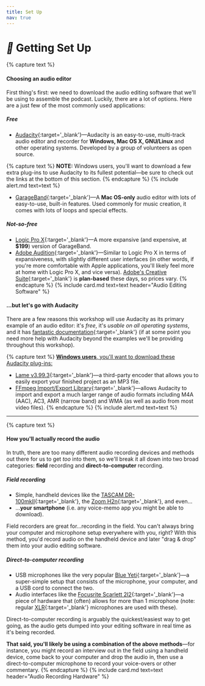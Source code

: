 ```yaml
---
title: Set Up
nav: true
--- 
```


# <i style='color:black;' class='fas'>&#xf0ad;</i> Getting Set Up

{% capture text %}
#### Choosing an audio editor

First thing's first: we need to download the audio editing software that we'll be using to assemble the podcast. Luckily, there are a lot of options. Here are a just few of the most commonly used applications:

##### Free

- [Audacity](https://github.com){:target='_blank'}—Audacity is an easy-to-use, multi-track audio editor and recorder for **Windows, Mac OS X, GNU/Linux** and other operating systems. Developed by a group of volunteers as open source.

{% capture text %}
**NOTE:** Windows users, you'll want to download a few extra plug-ins to use Audacity to its fullest potential—be sure to check out the links at the bottom of this section.
{% endcapture %}
{% include alert.md text=text %}

- [GarageBand](https://itunes.apple.com/us/app/garageband/id682658836?mt=12&ls=1){:target='_blank'}—A **Mac OS-only** audio editor with lots of easy-to-use, built-in features. Used commonly for music creation, it comes with lots of loops and special effects.

##### Not-so-free

- [Logic Pro X](https://itunes.apple.com/us/app/logic-pro-x/id634148309?mt=12){:target='_blank'}—A more expansive (and expensive, at **$199**) version of GarageBand. 
- [Adobe Audition](https://www.adobe.com/products/audition.html?sdid=KKQPG&mv=search&ef_id=EAIaIQobChMI4_OotaDs4QIVrB-tBh2q9g2PEAAYASAAEgLfh_D_BwE:G:s&s_kwcid=AL!3085!3!332933959191!e!!g!!adobe%20audition&gclid=EAIaIQobChMI4_OotaDs4QIVrB-tBh2q9g2PEAAYASAAEgLfh_D_BwE){:target='_blank'}—Similar to Logic Pro X in terms of expansiveness, with slightly different user interfaces (in other words, if you're more comfortable with Apple applications, you'll likely feel more at home with Logic Pro X, and vice versa). [Adobe's Creative Suite](https://www.adobe.com/creativecloud/plans.html?single_app=audition&promoid=KTKAY){:target='_blank'} is **plan-based** these days, so prices vary.
{% endcapture %}
{% include card.md text=text header="Audio Editing Software" %}

#### ...but let's go with **Audacity**

There are a few reasons this workshop will use Audacity as its primary example of an audio editor: it's *free*, it's *usable on all operating systems*, and it has [fantastic documentation](https://manual.audacityteam.org/){:target='_blank'} (if at some point you need more help with Audacity beyond the examples we'll be providing throughout this workshop).  

{% capture text %}
<u><strong>Windows users</strong>, you'll want to download these Audacity plug-ins:</u>
- [Lame v3.99.3](https://manual.audacityteam.org/man/installing_and_updating_audacity_on_windows.html#winlame){:target='_blank'}—a third-party encoder that allows you to easily export your finished project as an MP3 file.
- [FFmpeg Import/Export Library](https://manual.audacityteam.org/man/installing_and_updating_audacity_on_windows.html#winff){:target='_blank'}—allows Audacity to import and export a much larger range of audio formats including M4A (AAC), AC3, AMR (narrow band) and WMA (as well as audio from most video files).
{% endcapture %}
{% include alert.md text=text %}
---
{% capture text %}

#### How you'll actually record the audio

In truth, there are too many different audio recording devices and methods out there for us to get *too* into them, so we'll break it all down into two broad categories: **field** recording and **direct-to-computer** recording.

##### Field recording

- Simple, handheld devices like the [TASCAM DR-100mkII](https://www.amazon.com/dp/B006JVNTXO/?tag=1010128-20){:target='_blank'}, the [Zoom H2n](https://www.amazon.com/dp/B005CQ2ZY6/?tag=1010128-20){:target='_blank'}, and even... 
- ...**your smartphone** (i.e. any voice-memo app you might be able to download).

Field recorders are great for...recording in the field. You can't always bring your computer and microphone setup everywhere with you, right? With this method, you'd record audio on the handheld device and later "drag & drop" them into your audio editing software.

##### Direct-to-computer recording

- USB microphones like the very popular [Blue Yeti](https://www.bluedesigns.com/products/yeti-nano/){:target='_blank'}—a super-simple setup that consists of the microphone, your computer, and a USB cord to connect the two.
- Audio interfaces like the [Focusrite Scarlett 2I2](https://focusrite.com/usb-audio-interface/scarlett/scarlett-2i2){:target='_blank'}—a piece of hardware that (often) allows for more than 1 microphone (note: regular [XLR](https://en.wikipedia.org/wiki/XLR_connector){:target='_blank'} microphones are used with these).

Direct-to-computer recording is arguably the quickest/easiest way to get going, as the audio gets dumped into your editing software in real time as it's being recorded. 

**That said, you'll likely be using a combination of the above methods**—for instance, you might record an interview out in the field using a handheld device, come back to your computer and drop the audio in, then use a direct-to-computer microphone to record your voice-overs or other commentary.
{% endcapture %}
{% include card.md text=text header="Audio Recording Hardware" %}
